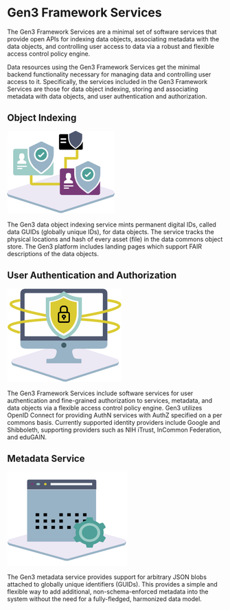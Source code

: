 # Gen3 Framework Services

The Gen3 Framework Services are a minimal set of software services that provide open APIs for indexing data objects, associating metadata with the data objects, and controlling user access to data via a robust and flexible access control policy engine.

Data resources using the Gen3 Framework Services get the minimal backend functionality necessary for managing data and controlling user access to it. Specifically, the services included in the Gen3 Framework Services are those for data object indexing, storing and associating metadata with data objects, and user authentication and authorization.

## Object Indexing
![alt text](img/features/index.svg)

The Gen3 data object indexing service mints permanent digital IDs, called data GUIDs (globally unique IDs), for data objects. The service tracks the physical locations and hash of every asset (file) in the data commons object store. The Gen3 platform includes landing pages which support FAIR descriptions of the data objects.

## User Authentication and Authorization

![alt text](img/features/auth.svg)

The Gen3 Framework Services include software services for user authentication and fine-grained authorization to services, metadata, and data objects via a flexible access control policy engine. Gen3 utilizes OpenID Connect for providing AuthN services with AuthZ specified on a per commons basis. Currently supported identity providers include Google and Shibboleth, supporting providers such as NIH iTrust, InCommon Federation, and eduGAIN.

## Metadata Service

![alt text](img/features/mds.svg)

The Gen3 metadata service provides support for arbitrary JSON blobs attached to globally unique identifiers (GUIDs). This provides a simple and flexible way to add additional, non-schema-enforced metadata into the system without the need for a fully-fledged, harmonized data model.

